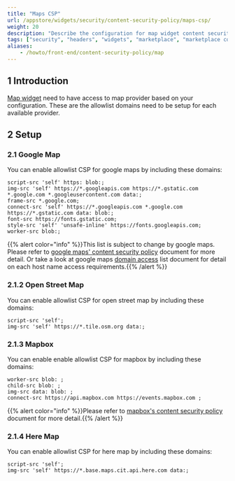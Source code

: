 ```yaml
---
title: "Maps CSP"
url: /appstore/widgets/security/content-security-policy/maps-csp/
weight: 20
description: "Describe the configuration for map widget content security policy"
tags: ["security", "headers", "widgets", "marketplace", "marketplace component", "widget", "maps", "google maps", "openstreetmap", "mapbox", "here maps", "platform support"]
aliases:
    - /howto/front-end/content-security-policy/map
---
```


## 1 Introduction

[Map widget](/appstore/widgets/maps/) need to have access to map provider based on your configuration. These are the allowlist domains need to be setup for each available provider.

## 2 Setup

### 2.1 Google Map
You can enable allowlist CSP for google maps by including these domains:

```
script-src 'self' https: blob:;
img-src 'self' https://*.googleapis.com https://*.gstatic.com *.google.com *.googleusercontent.com data:;
frame-src *.google.com;
connect-src 'self' https://*.googleapis.com *.google.com https://*.gstatic.com data: blob:;
font-src https://fonts.gstatic.com;
style-src 'self' 'unsafe-inline' https://fonts.googleapis.com;
worker-src blob:;
```

{{% alert color="info" %}}This list is subject to change by google maps. Please refer to [google maps' content security policy](https://developers.google.com/maps/documentation/javascript/content-security-policy#sample_content_security_policy) document for more detail.
Or take a look at google maps [domain access](https://developers.google.com/maps/domains) list document for detail on each host name access requirements.{{% /alert %}}

### 2.1.2 Open Street Map
You can enable allowlist CSP for open street map by including these domains:
```
script-src 'self';
img-src 'self' https://*.tile.osm.org data:;
```

### 2.1.3 Mapbox
You can enable enable allowlist CSP for mapbox by including these domains:
```
worker-src blob: ;
child-src blob: ;
img-src data: blob: ;
connect-src https://api.mapbox.com https://events.mapbox.com ;
```

{{% alert color="info" %}}Please refer to [mapbox's content security policy](https://docs.mapbox.com/mapbox-search-js/guides/browsers-and-testing/) document for more detail.{{% /alert %}}

### 2.1.4 Here Map
You can enable allowlist CSP for here map by including these domains:
```
script-src 'self';
img-src 'self' https://*.base.maps.cit.api.here.com data:;
```